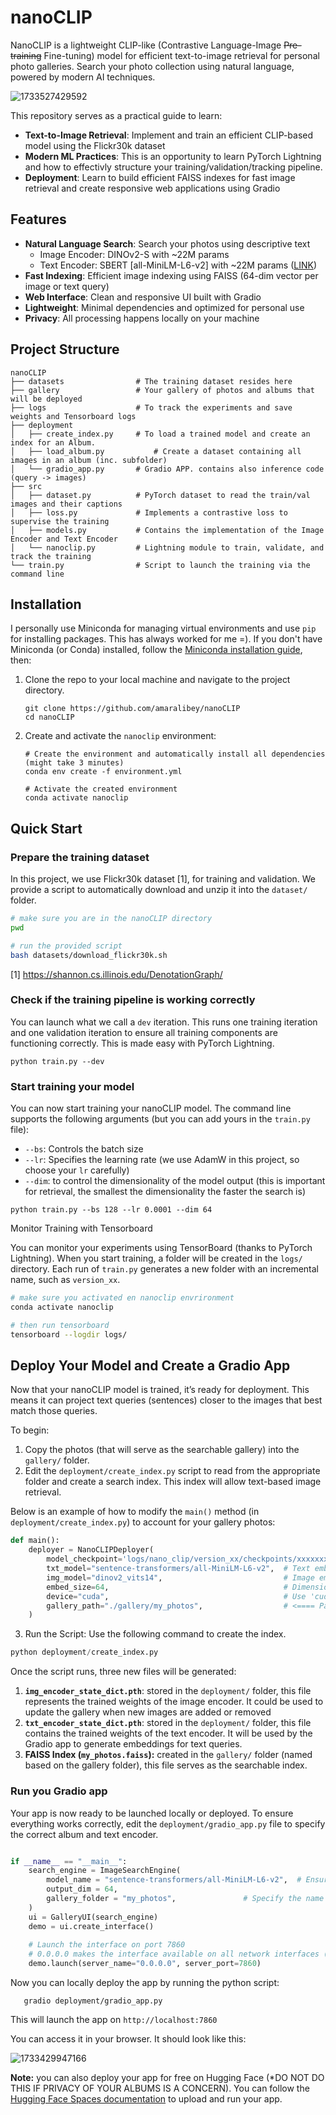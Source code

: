 # nanoCLIP

NanoCLIP is a lightweight CLIP-like (Contrastive Language-Image ~~Pre-training~~ Fine-tuning) model for efficient text-to-image retrieval for personal photo galleries. Search your photo collection using natural language, powered by modern AI techniques.

![1733527429592](image/README/1733527429592.gif)

This repository serves as a practical guide to learn:

- **Text-to-Image Retrieval**: Implement and train an efficient CLIP-based model using the Flickr30k dataset
- **Modern ML Practices**: This is an opportunity to learn PyTorch Lightning and how to effectivly structure your training/validation/tracking pipeline.
- **Deployment**: Learn to build efficient FAISS indexes for fast image retrieval and create responsive web applications using Gradio

## Features

- **Natural Language Search**: Search your photos using descriptive text
  - Image Encoder: DINOv2-S with ~22M params
  - Text Encoder: SBERT [all-MiniLM-L6-v2] with ~22M params ([LINK](https://www.sbert.net/docs/sentence_transformer/pretrained_models.html))
- **Fast Indexing**: Efficient image indexing using FAISS (64-dim vector per image or text query)
- **Web Interface**: Clean and responsive UI built with Gradio
- **Lightweight**: Minimal dependencies and optimized for personal use
- **Privacy**: All processing happens locally on your machine

## Project Structure

```
nanoCLIP
├── datasets          		# The training dataset resides here
├── gallery           		# Your gallery of photos and albums that will be deployed
├── logs              		# To track the experiments and save weights and Tensorboard logs
├── deployment
│   ├── create_index.py    	# To load a trained model and create an index for an Album.
│   ├── load_album.py       	# Create a dataset containing all images in an album (inc. subfolder)
│   └── gradio_app.py   	# Gradio APP. contains also inference code (query -> images)
├── src
│   ├── dataset.py    		# PyTorch dataset to read the train/val images and their captions
│   ├── loss.py       		# Implements a contrastive loss to supervise the training
│   ├── models.py     		# Contains the implementation of the Image Encoder and Text Encoder
│   └── nanoclip.py   		# Lightning module to train, validate, and track the training
└── train.py          		# Script to launch the training via the command line
```

## Installation

I personally use Miniconda for managing virtual environments and use `pip` for installing packages. This has always worked for me =). If you don't have Miniconda (or Conda) installed, follow the [Miniconda installation guide](https://docs.anaconda.com/miniconda/install/), then:

1. Clone the repo to your local machine and navigate to the project directory.

   ```
   git clone https://github.com/amaralibey/nanoCLIP
   cd nanoCLIP
   ```
2. Create and activate the `nanoclip` environment:

   ```
   # Create the environment and automatically install all dependencies (might take 3 minutes)
   conda env create -f environment.yml

   # Activate the created environment
   conda activate nanoclip
   ```

## Quick Start

### Prepare the training dataset

In this project, we use Flickr30k dataset [1], for training and validation. We provide a script to automatically download and unzip it into the `dataset/` folder.

```bash
# make sure you are in the nanoCLIP directory
pwd

# run the provided script
bash datasets/download_flickr30k.sh
```

[1] https://shannon.cs.illinois.edu/DenotationGraph/

### Check if the training pipeline is working correctly

You can launch what we call a `dev` iteration. This runs one training iteration and one validation iteration to ensure all training components are functioning correctly. This is made easy with PyTorch Lightning.

```
python train.py --dev
```

### Start training your model

You can now start training your nanoCLIP model. The command line supports the following arguments (but you can add yours in the `train.py` file):

- `--bs`: 	Controls the batch size
- `--lr`: 	Specifies the learning rate (we use AdamW in this project, so choose your `lr` carefully)
- `--dim`: 	to control the dimensionality of the model output (this is important for retrieval, the smallest the dimensionality the faster the search is)

```
python train.py --bs 128 --lr 0.0001 --dim 64
```

Monitor Training with Tensorboard

You can monitor your experiments using TensorBoard (thanks to PyTorch Lightning). When you start training, a folder will be created in the `logs/` directory. Each run of `train.py` generates a new folder with an incremental name, such as `version_xx`.

```bash
# make sure you activated en nanoclip envrironment
conda activate nanoclip

# then run tensorboard
tensorboard --logdir logs/
```

## Deploy Your Model and Create a Gradio App

Now that your nanoCLIP model is trained, it’s ready for deployment. This means it can project text queries (sentences) closer to the images that best match those queries.

To begin:

1. Copy the photos (that will serve as the searchable gallery) into the `gallery/` folder.
2. Edit the `deployment/create_index.py` script to read from the appropriate folder and create a search index. This index will allow text-based image retrieval.

Below is an example of how to modify the `main()` method (in `deployment/create_index.py`) to account for your gallery photos:

```python
def main():
    deployer = NanoCLIPDeployer(
        model_checkpoint='logs/nano_clip/version_xx/checkpoints/xxxxxxx.ckpt',  # IMPORTANT: Use the checkpoint of the best model you trained
        txt_model="sentence-transformers/all-MiniLM-L6-v2",  # Text embedding model architecture
        img_model="dinov2_vits14",                           # Image embedding model
        embed_size=64,                                       # Dimensionality of embeddings
        device="cuda",                                       # Use 'cuda' for GPU or 'cpu' if a GPU is unavailable
        gallery_path="./gallery/my_photos",                  # <==== Path to your photo gallery
    )
```

3. Run the Script: Use the following command to create the index.

```python
python deployment/create_index.py
```

Once the script runs, three new files will be generated:

1. **`img_encoder_state_dict.pth`**: stored in the `deployment/` folder, this file represents the trained weights of the image encoder. It could be used to update the gallery when new images are added or removed
2. **`txt_encoder_state_dict.pth`**: stored in the `deployment/` folder, this file contains the trained weights of the text encoder. It will be used by the Gradio app to generate embeddings for text queries.
3. **FAISS Index (`my_photos.faiss`):** created in the `gallery/` folder (named based on the gallery folder), this file serves as the searchable index.

### Run you Gradio app

Your app is now ready to be launched locally or deployed. To ensure everything works correctly, edit the `deployment/gradio_app.py` file to specify the correct album and text encoder.

```python

if __name__ == "__main__":
    search_engine = ImageSearchEngine(
        model_name = "sentence-transformers/all-MiniLM-L6-v2",  # Ensure this matches the architecture of the text encoder (txt_encoder_state_dict.pth)
        output_dim = 64,
        gallery_folder = "my_photos", 				# Specify the name of your album or gallery folder (also the same name as the index, e.g. my_photos.faiss)
    )
    ui = GalleryUI(search_engine)
    demo = ui.create_interface()
  
    # Launch the interface on port 7860
    # 0.0.0.0 makes the interface available on all network interfaces (through wifi or LAN for example)
    demo.launch(server_name="0.0.0.0", server_port=7860)
```

 Now you can locally deploy the app by running the python script:

```
   gradio deployment/gradio_app.py
```

This will launch the app on `http://localhost:7860`

You can access it in your browser. It should look like this:

   ![1733429947166](image/README/1733429947166.png)

**Note:** you can also deploy your app for free on Hugging Face (*DO NOT DO THIS  IF PRIVACY OF YOUR ALBUMS IS  A CONCERN). You can follow the [Hugging Face Spaces documentation](https://huggingface.co/docs/hub/en/spaces-overview) to upload and run your app.

